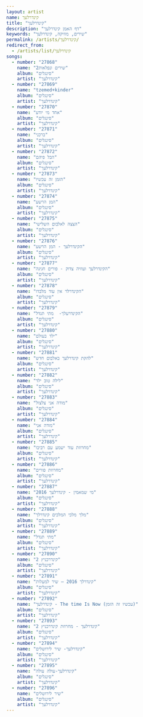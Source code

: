 ```yaml
---
layout: artist
name: קינדרלעך
title: "קינדרלעך"
description: "דף האמן קינדרלעך"
keywords: "שירים, מוזיקה, קינדרלעך"
permalink: /artists/קינדרלעך/
redirect_from:
  - /artists/list/קינדרלעך
songs:
  - number: "27868"
    name: "2שירים ונפלאות"
    album: "סינגלים"
    artist: "קינדרלעך"
  - number: "27869"
    name: "tzemed+kinder"
    album: "סינגלים"
    artist: "קינדרלעך"
  - number: "27870"
    name: "אחד מי יודע"
    album: "סינגלים"
    artist: "קינדרלעך"
  - number: "27871"
    name: "ברכני"
    album: "סינגלים"
    artist: "קינדרלעך"
  - number: "27872"
    name: "הבל פיהם"
    album: "סינגלים"
    artist: "קינדרלעך"
  - number: "27873"
    name: "הזמן זה עכשיו"
    album: "סינגלים"
    artist: "קינדרלעך"
  - number: "27874"
    name: "המן הרשע"
    album: "סינגלים"
    artist: "קינדרלעך"
  - number: "27875"
    name: "הצצה לאלבום השלישי"
    album: "סינגלים"
    artist: "קינדרלעך"
  - number: "27876"
    name: "הקינדרלעך - המן הרשע"
    album: "סינגלים"
    artist: "קינדרלעך"
  - number: "27877"
    name: "הקינדרלעך ועוזיה צדוק - פורים חגיגה"
    album: "סינגלים"
    artist: "קינדרלעך"
  - number: "27878"
    name: "הקינדרלר אין עוד מלבדו"
    album: "סינגלים"
    artist: "קינדרלעך"
  - number: "27879"
    name: "הקינדרעלך-  מתי תגדל"
    album: "סינגלים"
    artist: "קינדרלעך"
  - number: "27880"
    name: "ילד בעולם"
    album: "סינגלים"
    artist: "קינדרלעך"
  - number: "27881"
    name: "להקת קינדרלעך באלבום חדש"
    album: "סינגלים"
    artist: "קינדרלעך"
  - number: "27882"
    name: "לילה טוב ילד"
    album: "סינגלים"
    artist: "קינדרלעך"
  - number: "27883"
    name: "מודה אני צלצול"
    album: "סינגלים"
    artist: "קינדרלעך"
  - number: "27884"
    name: "מודה אני"
    album: "סינגלים"
    artist: "קינדרלעך"
  - number: "27885"
    name: "מחרוזת עוד ישמע עם רביבו"
    album: "סינגלים"
    artist: "קינדרלעך"
  - number: "27886"
    name: "מחרוזת פורים"
    album: "סינגלים"
    artist: "קינדרלעך"
  - number: "27887"
    name: "מי שמאמין - קינדרלעך 2016"
    album: "סינגלים"
    artist: "קינדרלעך"
  - number: "27888"
    name: "מלך מלכי המלכים קינדרלך"
    album: "סינגלים"
    artist: "קינדרלעך"
  - number: "27889"
    name: "מתי תגדל"
    album: "סינגלים"
    artist: "קינדרלעך"
  - number: "27890"
    name: "קינדרכניץ 2"
    album: "סינגלים"
    artist: "קינדרלעך"
  - number: "27891"
    name: "קינדרלך 2016 – שיר למעלות"
    album: "סינגלים"
    artist: "קינדרלעך"
  - number: "27892"
    name: "קינדרלעך - The time Is Now (עכשיו זה הזמן)"
    album: "סינגלים"
    artist: "קינדרלעך"
  - number: "27893"
    name: "קינדרלעך - מחרוזת קינדרכניץ 2"
    album: "סינגלים"
    artist: "קינדרלעך"
  - number: "27894"
    name: "קינדרלעך- שיר לירושלים"
    album: "סינגלים"
    artist: "קינדרלעך"
  - number: "27895"
    name: "קינדרלעך-עולה עולה"
    album: "סינגלים"
    artist: "קינדרלעך"
  - number: "27896"
    name: "שיר לירושלים"
    album: "סינגלים"
    artist: "קינדרלעך"
---
```

